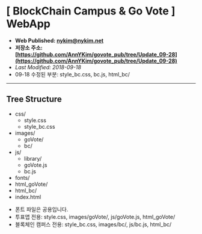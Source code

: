 # [ BlockChain Campus & Go Vote ] WebApp

- **Web Published: nykim@nykim.net**
- **저장소 주소: [https://github.com/AnnYKim/govote_pub/tree/Update_09-28](https://github.com/AnnYKim/govote_pub/tree/Update_09-28)**
- _Last Modified: 2018-09-18_
- 09-18 수정된 부분: style_bc.css, bc.js, html_bc/

---

## Tree Structure

- css/
  - style.css
  - style_bc.css
- images/
  - goVote/
  - bc/
- js/
  - library/
  - goVote.js
  - bc.js
- fonts/
- html_goVote/
- html_bc/
- index.html

* 폰트 파일은 공용입니다.
* 투표앱 전용: style.css, images/goVote/, js/goVote.js, html_goVote/
* 블록체인 캠퍼스 전용: style_bc.css, images/bc/, js/bc.js, html_bc/
